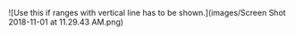 ![Use this if ranges with vertical line has to be shown.](images/Screen Shot 2018-11-01 at 11.29.43 AM.png)


